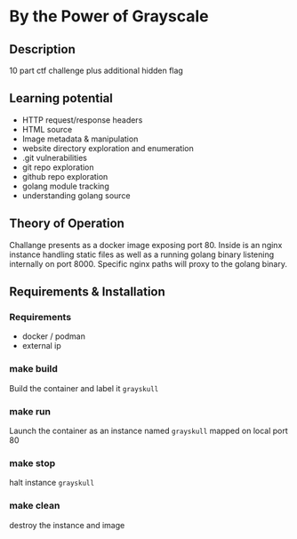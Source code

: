 # By the Power of Grayscale

## Description

10 part ctf challenge plus additional hidden flag

## Learning potential

- HTTP request/response headers
- HTML source
- Image metadata & manipulation
- website directory exploration and enumeration
- .git vulnerabilities
- git repo exploration
- github repo exploration
- golang module tracking
- understanding golang source

## Theory of Operation

Challange presents as a docker image exposing port 80. Inside is an nginx instance
handling static files as well as a running golang binary listening internally on 
port 8000. Specific nginx paths will proxy to the golang binary.

## Requirements & Installation

### Requirements

- docker / podman
- external ip

### make build

Build the container and label it `grayskull`

### make run

Launch the container as an instance named `grayskull` mapped on local port 80

### make stop

halt instance `grayskull`

### make clean

destroy the instance and image
